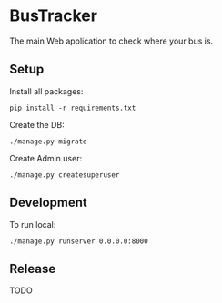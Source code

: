 # BusTracker

The main Web application to check where your bus is.

## Setup

Install all packages:

`pip install -r requirements.txt`

Create the DB:

`./manage.py migrate`

Create Admin user:

`./manage.py createsuperuser`

## Development

To run local:

`./manage.py runserver 0.0.0.0:8000`

## Release

TODO
